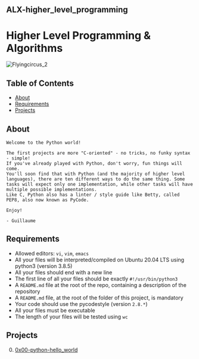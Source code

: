## ALX-higher_level_programming

# Higher Level Programming & Algorithms

![Flyingcircus_2](https://user-images.githubusercontent.com/85158665/223382189-64f4a4b2-f7c0-4f36-b305-764e7cc3f104.jpg)

## Table of Contents

- [About](#about)
- [Requirements](#requirements)
- [Projects](#projects)

## About

```
Welcome to the Python world!

The first projects are more "C-oriented" - no tricks, no funky syntax - simple!
If you've already played with Python, don't worry, fun things will come.
You'll soon find that with Python (and the majority of higher level languages), there are ten different ways to do the same thing. Some tasks will expect only one implementation, while other tasks will have multiple possible implementations.
Like C, Python also has a linter / style guide like Betty, called PEP8, also now known as PyCode.

Enjoy!

- Guillaume
```

## Requirements

- Allowed editors: `vi`, `vim`, `emacs`
- All your files will be interpreted/compiled on Ubuntu 20.04 LTS using python3 (version 3.8.5)
- All your files should end with a new line
- The first line of all your files should be exactly `#!/usr/bin/python3`
- A `README.md` file at the root of the repo, containing a description of the repository
- A `README.md` file, at the root of the folder of this project, is mandatory
- Your code should use the pycodestyle (version `2.8.*`)
- All your files must be executable
- The length of your files will be tested using `wc`

## Projects

0. [0x00-python-hello_world](./0x00-python-hello_world)
